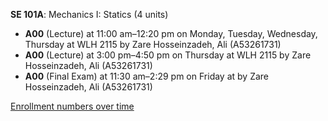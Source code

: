**SE 101A**: Mechanics I: Statics (4 units)

- **A00** (Lecture) at 11:00 am–12:20 pm on Monday, Tuesday, Wednesday, Thursday at WLH 2115 by Zare Hosseinzadeh, Ali (A53261731)
- **A00** (Lecture) at 3:00 pm–4:50 pm on Thursday at WLH 2115 by Zare Hosseinzadeh, Ali (A53261731)
- **A00** (Final Exam) at 11:30 am–2:29 pm on Friday at   by Zare Hosseinzadeh, Ali (A53261731)

[Enrollment numbers over time](./SE101A.tsv)
